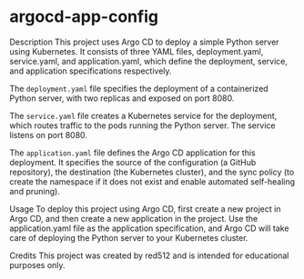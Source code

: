 # argocd-app-config
Description
This project uses Argo CD to deploy a simple Python server using Kubernetes. It consists of three YAML files, deployment.yaml, service.yaml, and application.yaml, which define the deployment, service, and application specifications respectively.

The `deployment.yaml` file specifies the deployment of a containerized Python server, with two replicas and exposed on port 8080.

The `service.yaml` file creates a Kubernetes service for the deployment, which routes traffic to the pods running the Python server. The service listens on port 8080.

The `application.yaml` file defines the Argo CD application for this deployment. It specifies the source of the configuration (a GitHub repository), the destination (the Kubernetes cluster), and the sync policy (to create the namespace if it does not exist and enable automated self-healing and pruning).

Usage
To deploy this project using Argo CD, first create a new project in Argo CD, and then create a new application in the project. Use the application.yaml file as the application specification, and Argo CD will take care of deploying the Python server to your Kubernetes cluster.

Credits
This project was created by red512 and is intended for educational purposes only.
